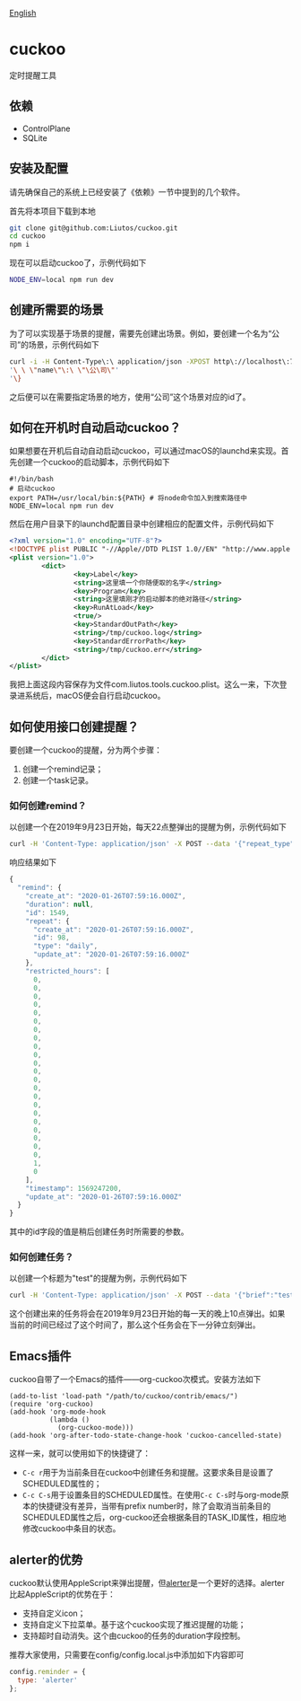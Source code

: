 [English](https://github.com/Liutos/cuckoo/blob/master/README.md)

# cuckoo

定时提醒工具

## 依赖

- ControlPlane
- SQLite

## 安装及配置

请先确保自己的系统上已经安装了《依赖》一节中提到的几个软件。

首先将本项目下载到本地

```bash
git clone git@github.com:Liutos/cuckoo.git
cd cuckoo
npm i
```

现在可以启动cuckoo了，示例代码如下

```bash
NODE_ENV=local npm run dev
```

## 创建所需要的场景

为了可以实现基于场景的提醒，需要先创建出场景。例如，要创建一个名为“公司”的场景，示例代码如下

```bash
curl -i -H Content-Type\:\ application/json -XPOST http\://localhost\:7001/context -d \{'
'\ \ \"name\"\:\ \"\公\司\"'
'\}
```

之后便可以在需要指定场景的地方，使用“公司”这个场景对应的id了。

## 如何在开机时自动启动cuckoo？

如果想要在开机后自动自动启动cuckoo，可以通过macOS的launchd来实现。首先创建一个cuckoo的启动脚本，示例代码如下

```shell
#!/bin/bash
# 启动cuckoo
export PATH=/usr/local/bin:${PATH} # 将node命令加入到搜索路径中
NODE_ENV=local npm run dev
```

然后在用户目录下的launchd配置目录中创建相应的配置文件，示例代码如下

```xml
<?xml version="1.0" encoding="UTF-8"?>
<!DOCTYPE plist PUBLIC "-//Apple//DTD PLIST 1.0//EN" "http://www.apple.com/DTDs/PropertyList-1.0.dtd">
<plist version="1.0">
        <dict>
                <key>Label</key>
                <string>这里填一个你随便取的名字</string>
                <key>Program</key>
                <string>这里填刚才的启动脚本的绝对路径</string>
                <key>RunAtLoad</key>
                <true/>
                <key>StandardOutPath</key>
                <string>/tmp/cuckoo.log</string>
                <key>StandardErrorPath</key>
                <string>/tmp/cuckoo.err</string>
        </dict>
</plist>
```

我把上面这段内容保存为文件com.liutos.tools.cuckoo.plist。这么一来，下次登录进系统后，macOS便会自行启动cuckoo。

## 如何使用接口创建提醒？

要创建一个cuckoo的提醒，分为两个步骤：

1. 创建一个remind记录；
2. 创建一个task记录。

### 如何创建remind？

以创建一个在2019年9月23日开始，每天22点整弹出的提醒为例，示例代码如下

```bash
curl -H 'Content-Type: application/json' -X POST --data '{"repeat_type":"","timestamp":1569247200}' 'http://localhost:7001/remind'
```

响应结果如下

```javascript
{
  "remind": {
    "create_at": "2020-01-26T07:59:16.000Z",
    "duration": null,
    "id": 1549,
    "repeat": {
      "create_at": "2020-01-26T07:59:16.000Z",
      "id": 98,
      "type": "daily",
      "update_at": "2020-01-26T07:59:16.000Z"
    },
    "restricted_hours": [
      0,
      0,
      0,
      0,
      0,
      0,
      0,
      0,
      0,
      0,
      0,
      0,
      0,
      0,
      0,
      0,
      0,
      0,
      0,
      0,
      0,
      0,
      1,
      0
    ],
    "timestamp": 1569247200,
    "update_at": "2020-01-26T07:59:16.000Z"
  }
}
```

其中的id字段的值是稍后创建任务时所需要的参数。

### 如何创建任务？

以创建一个标题为"test"的提醒为例，示例代码如下

```bash
curl -H 'Content-Type: application/json' -X POST --data '{"brief":"test","remind_id":1549}' 'http://localhost:7001/task'
```

这个创建出来的任务将会在2019年9月23日开始的每一天的晚上10点弹出。如果当前的时间已经过了这个时间了，那么这个任务会在下一分钟立刻弹出。

## Emacs插件

cuckoo自带了一个Emacs的插件——org-cuckoo次模式。安装方法如下

```elisp
(add-to-list 'load-path "/path/to/cuckoo/contrib/emacs/")
(require 'org-cuckoo)
(add-hook 'org-mode-hook
          (lambda ()
            (org-cuckoo-mode)))
(add-hook 'org-after-todo-state-change-hook 'cuckoo-cancelled-state)
```

这样一来，就可以使用如下的快捷键了：

- `C-c r`用于为当前条目在cuckoo中创建任务和提醒。这要求条目是设置了SCHEDULED属性的；
- `C-c C-s`用于设置条目的SCHEDULED属性。在使用`C-c C-s`时与org-mode原本的快捷键没有差异，当带有prefix number时，除了会取消当前条目的SCHEDULED属性之后，org-cuckoo还会根据条目的TASK_ID属性，相应地修改cuckoo中条目的状态。

## alerter的优势

cuckoo默认使用AppleScript来弹出提醒，但[alerter](https://github.com/vjeantet/alerter)是一个更好的选择。alerter比起AppleScript的优势在于：

- 支持自定义icon；
- 支持自定义下拉菜单。基于这个cuckoo实现了推迟提醒的功能；
- 支持超时自动消失。这个由cuckoo的任务的duration字段控制。

推荐大家使用，只需要在config/config.local.js中添加如下内容即可

```js
config.reminder = {
  type: 'alerter'
};
```
